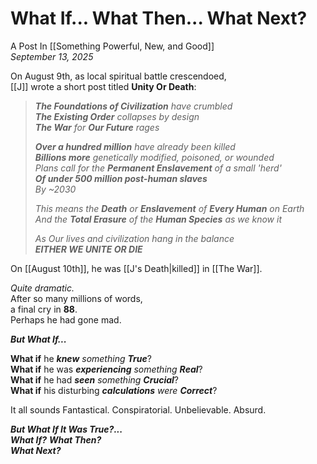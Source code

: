# What If... What Then... What Next? 
A Post In [[Something Powerful, New, and Good]]  
*September 13, 2025*

On August 9th, as local spiritual battle crescendoed,  
[[J]] wrote a short post titled **Unity Or Death**:

>***The Foundations of Civilization** have crumbled*  
>***The Existing Order** collapses by design*  
>***The War** for **Our Future** rages* 
>
>***Over a hundred million** have already been killed*  
>***Billions more** genetically modified, poisoned, or wounded*   
>*Plans call for the **Permanent Enslavement** of a small 'herd'*  
>***Of under 500 million post-human slaves***  
>*By ~2030*
>
>*This means the **Death** or **Enslavement** of **Every Human** on Earth*  
>*And the **Total Erasure** of the **Human Species** as we know it*   
>
>*As Our lives and civilization hang in the balance*  
>***EITHER WE UNITE OR DIE***  

On [[August 10th]], he was [[J's Death|killed]] in [[The War]].  

*Quite dramatic.*  
After so many millions of words,  
a final cry in **88**.  
Perhaps he had gone mad.  

***But What If...***

**What if** he ***knew** something **True***?  
**What if** he was ***experiencing** something **Real***?  
**What if** he had ***seen*** *something **Crucial***?  
**What if** his disturbing ***calculations** were **Correct***?  

It all sounds Fantastical. Conspiratorial. Unbelievable. Absurd.  

***But What If It Was True?...***  
***What If?*** 
***What Then?***  
***What Next?***  
